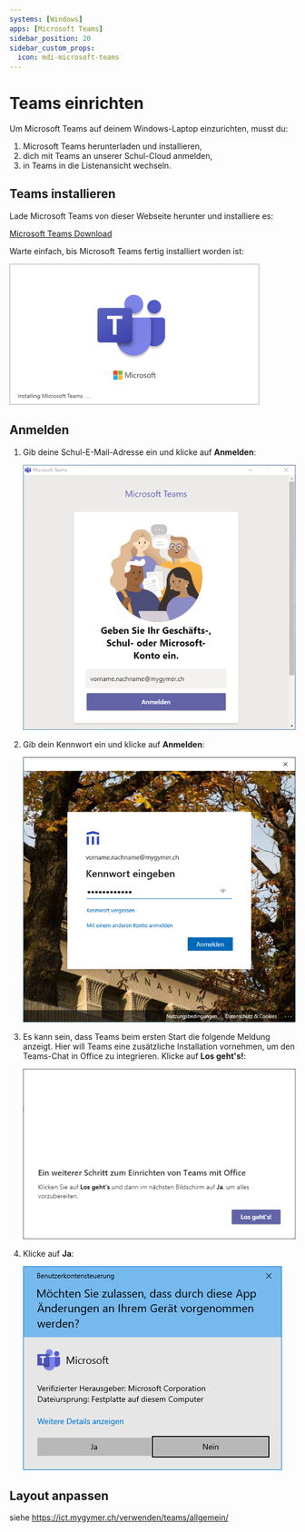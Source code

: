 ```yaml
---
systems: [Windows]
apps: [Microsoft Teams]
sidebar_position: 20
sidebar_custom_props:
  icon: mdi-microsoft-teams
---
```


# Teams einrichten



Um Microsoft Teams auf deinem Windows-Laptop einzurichten, musst du:

1. Microsoft Teams herunterladen und installieren,
2. dich mit Teams an unserer Schul-Cloud anmelden,
3. in Teams in die Listenansicht wechseln.

## Teams installieren

Lade Microsoft Teams von dieser Webseite herunter und installiere es:

[Microsoft Teams Download](https://www.microsoft.com/de-ch/microsoft-365/microsoft-teams/download-app)

Warte einfach, bis Microsoft Teams fertig installiert worden ist:

![](./teams-1.png)


## Anmelden

1. Gib deine Schul-E-Mail-Adresse ein und klicke auf __Anmelden__:

    ![](./teams-2.png)

2. Gib dein Kennwort ein und klicke auf __Anmelden__:

    ![](./teams-3.png)

3. Es kann sein, dass Teams beim ersten Start die folgende Meldung anzeigt. Hier will Teams eine zusätzliche Installation vornehmen, um den Teams-Chat in Office zu integrieren. Klicke auf __Los&nbsp;geht's!__:

    ![](./teams-4.png)

4. Klicke auf __Ja__:

    ![](./teams-5.png)


## Layout anpassen

siehe https://ict.mygymer.ch/verwenden/teams/allgemein/